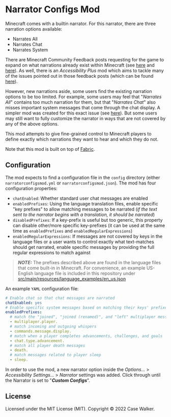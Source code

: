 # Narrator Configs Mod

Minecraft comes with a builtin narrator. For this narrator, there are three narration options available:

 * Narrates All
 * Narrates Chat
 * Narrates System
 
There are Minecraft Community Feedback posts requesting for the game to expand on what narrations already exist within
Minecraft (see [here](https://feedback.minecraft.net/hc/en-us/community/posts/360050276431) and
[here](https://feedback.minecraft.net/hc/en-us/community/posts/360061320391)). As well, there is an *Accessibility Plus*
mod which aims to tackle many of the issues pointed out in those feedback posts (which can be found
[here](https://github.com/LuisSanchez-Dev/AccessibilityPlus)).

However, new narrations aside, some users find the existing narration options to be too limited. For example, some users
may feel that "_Narrates All_" contains too much narration for them, but that "_Narrates Chat_" also misses important
system messages that come through the chat display. A simpler mod was created for this exact issue (see
[here](https://github.com/casewalker/narrate-chat-mod)). But some users may still want to fully customize the narrator
in ways that are not covered by any of the above options.

This mod attempts to give fine-grained control to Minecraft players to define exactly which narrations they want to hear
and which they do not.

Note that this mod is built on top of [Fabric](https://fabricmc.net/).

## Configuration

The mod expects to find a configuration file in the `config` directory (either `narratorconfigsmod.yml` or
`narratorconfigsmod.json`). The mod has four configuration properties:

* `chatEnabled`: Whether standard user chat messages are enabled
* `enabledPrefixes`: Using the language translation files, enable specific "key prefixes" to allow matching messages to
be narrated (_if the text sent to the narrator begins with a translation, it should be narrated_)
* `disabledPrefixes`: If a key-prefix is useful but too generic, this property can disable other/more specific
key-prefixes (it can be used at the same time as `enabledPrefixes` and `enabledRegularExpressions`)
* `enabledRegularExpressions`: If messages are not covered by keys in the language files or a user wants to control
exactly what text-matches should get narrated, enable specific messages by providing the full regular expressions to
match against

> **_NOTE:_** The prefixes described above are found in the language files that come built-in in Minecraft. For
> convenience, an example US-English language file is included in this repository under
> [src/main/resources/language_examples/en_us.json](src/main/resources/language_examples/en_us.json)


An example `YAML` configuration file:

```yaml
# Enable chat so that chat messages are narrated
chatEnabled: yes
# Enable specific system messages based on matching their keys' prefixes in the Minecraft language files:
enabledPrefixes:
  # match the "joined", "joined (renamed)", and "left" multiplayer messages
  - multiplayer.player.
  # match incoming and outgoing whispers
  - commands.message.display.
  # match when a player completes advancements, challenges, and goals
  - chat.type.advancement.
  # match all player death messages
  - death.
  # match messages related to player sleep
  - sleep.
```

In order to use the mod, a new narrator option inside the _Options..._ > _Accessibility Settings..._ > _Narrator_ 
settings was added. Click through until the Narrator is set to "_**Custom Configs**_".

## License

Licensed under the MIT License (MIT). Copyright © 2022 Case Walker.
